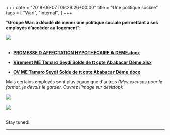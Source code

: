 +++
date = "2018-06-07T09:29:26+00:00"
title = "Une politique sociale"
tags = [
    "Wari",
    "internal",
]
+++

"**Groupe Wari a décidé de mener une politique sociale permettant à ses employés d’accéder au logement**":


<div class="container" style="width:auto">
  <a target="blank" href="https://res.cloudinary.com/vincentstradic/image/upload/v1526122256/j7/j7-1.jpg">
    <img src="https://res.cloudinary.com/vincentstradic/image/upload/bo_2px_solid_rgb:279d14,f_auto,q_auto/v1526122256/j7/j7-1.jpg" style="max-width:100%">
  </a>
</div>
<br>
<!--more-->

- [**PROMESSE D AFFECTATION HYPOTHECAIRE A DEME.docx**](https://res.cloudinary.com/vincentstradic/raw/upload/v1526122516/j7/PROMESSE_D_AFFECTATION_HYPOTHECAIRE_A_DEME.docx)

- [**Virement ME Tamaro Seydi Solde de tt cpte Ababacar Dème.xlsx**](https://res.cloudinary.com/vincentstradic/raw/upload/v1526122516/j7/Virement_ME_Tamaro_Seydi_Solde_de_tt_cpte_Ababacar_D%C3%A8me.xlsx)

- [**OV ME Tamaro Seydi Solde de tt cpte Ababacar Dème.docx**](https://res.cloudinary.com/vincentstradic/raw/upload/v1526122524/j7/OV_ME_Tamaro_Seydi_Solde_de_tt_cpte_Ababacar_D%C3%A8me.docx)

Mais certains employés sont plus égaux que d'autres
_(Mes excuses pour le format, je devais le garder. Ouvrez l'image sur desktop)_:

<div class="container" style="width:auto">
  <a target="blank" href="https://res.cloudinary.com/vincentstradic/image/upload/v1526123333/j7/j7-2.jpg">
    <img src="https://res.cloudinary.com/vincentstradic/image/upload/bo_2px_solid_rgb:279d14,f_auto,q_auto/v1526123333/j7/j7-2.jpg" style="max-width:100%">
  </a>
</div>
<br>
<div class="container" style="width:auto">
  <a target="blank" href="https://res.cloudinary.com/vincentstradic/image/upload/v1526123648/j7/j7-3.jpg">
    <img src="https://res.cloudinary.com/vincentstradic/image/upload/bo_2px_solid_rgb:279d14,f_auto,q_auto/v1526123648/j7/j7-3.jpg" style="max-width:100%">
  </a>
</div>
<br>


Stay tuned!


<hr>
